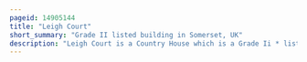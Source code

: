 ```yaml
---
pageid: 14905144
title: "Leigh Court"
short_summary: "Grade II listed building in Somerset, UK"
description: "Leigh Court is a Country House which is a Grade Ii * listed Building in Abbots Leigh, Somerset, England. The Grounds and Park are listed on the Register of historic Parks and Gardens of special historic Interest in England Grade Ii."
---
```


